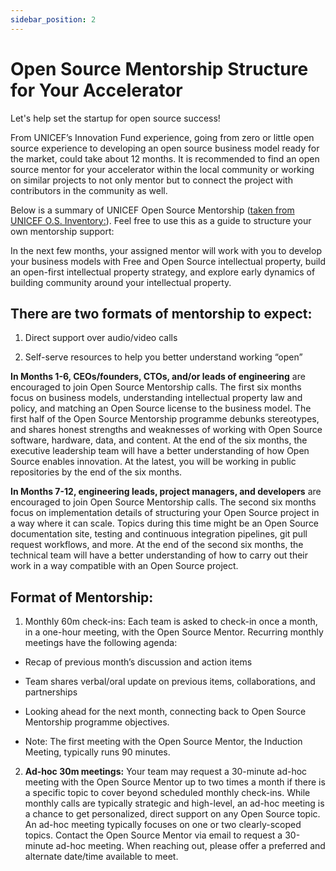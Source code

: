 ```yaml
---
sidebar_position: 2
---
```


# Open Source Mentorship Structure for Your Accelerator

Let's help set the startup for open source success!

From UNICEF’s Innovation Fund experience, going from zero or little open source experience to developing an open source business model ready for the market, could take about 12 months. It is recommended to find an open source mentor for your accelerator within the local community or working on similar projects to not only mentor but to connect the project with contributors in the community as well.

Below is a summary of UNICEF Open Source Mentorship ([taken from UNICEF O.S. Inventory:](https://unicef.github.io/inventory/meta/mentorship/onboarding/)). Feel free to use this as a guide to structure your own mentorship support:

In the next few months, your assigned mentor will work with you to develop your business models with Free and Open Source intellectual property, build an open-first intellectual property strategy, and explore early dynamics of building community around your intellectual property.

## **There are two formats of mentorship to expect:**

1. Direct support over audio/video calls

2. Self-serve resources to help you better understand working “open”

**In Months 1-6, CEOs/founders, CTOs, and/or leads of engineering** are encouraged to join Open Source Mentorship calls. The first six months focus on business models, understanding intellectual property law and policy, and matching an Open Source license to the business model. The first half of the Open Source Mentorship programme debunks stereotypes, and shares honest strengths and weaknesses of working with Open Source software, hardware, data, and content. At the end of the six months, the executive leadership team will have a better understanding of how Open Source enables innovation. At the latest, you will be working in public repositories by the end of the six months.

**In Months 7-12, engineering leads, project managers, and developers** are encouraged to join Open Source Mentorship calls. The second six months focus on implementation details of structuring your Open Source project in a way where it can scale. Topics during this time might be an Open Source documentation site, testing and continuous integration pipelines, git pull request workflows, and more. At the end of the second six months, the technical team will have a better understanding of how to carry out their work in a way compatible with an Open Source project.

## **Format of Mentorship:**
1. Monthly 60m check-ins: Each team is asked to check-in once a month, in a one-hour meeting, with the Open Source Mentor. Recurring monthly meetings have the following agenda:

* Recap of previous month’s discussion and action items

* Team shares verbal/oral update on previous items, collaborations, and partnerships

* Looking ahead for the next month, connecting back to Open Source Mentorship programme objectives.

* Note: The first meeting with the Open Source Mentor, the Induction Meeting, typically runs 90 minutes.

2. **Ad-hoc 30m meetings:** Your team may request a 30-minute ad-hoc meeting with the Open Source Mentor up to two times a month if there is a specific topic to cover beyond scheduled monthly check-ins. While monthly calls are typically strategic and high-level, an ad-hoc meeting is a chance to get personalized, direct support on any Open Source topic. An ad-hoc meeting typically focuses on one or two clearly-scoped topics.  Contact the Open Source Mentor via email to request a 30-minute ad-hoc meeting. When reaching out, please offer a preferred and alternate date/time available to meet.